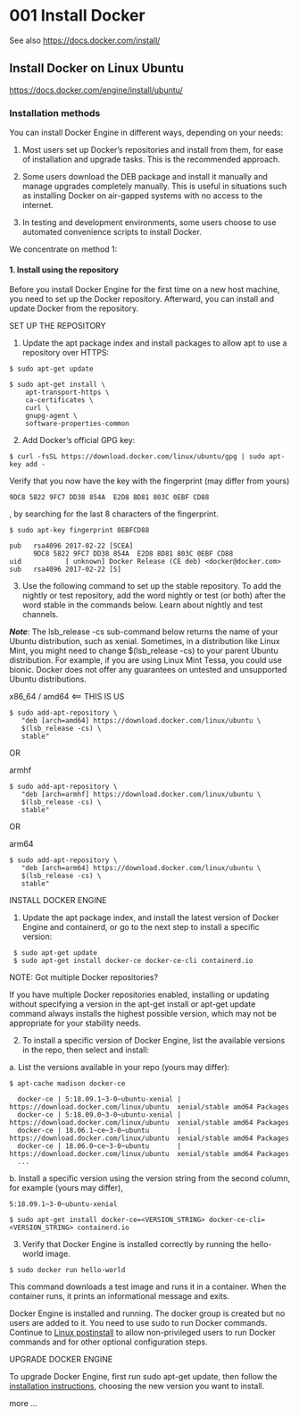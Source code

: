 

# 001 Install Docker

See also https://docs.docker.com/install/

## Install Docker on Linux Ubuntu

https://docs.docker.com/engine/install/ubuntu/


### Installation methods

You can install Docker Engine in different ways, depending on your needs:

1. Most users set up Docker’s repositories and install from them, for ease of installation and upgrade tasks. This is the recommended approach.

2. Some users download the DEB package and install it manually and manage upgrades completely manually. This is useful in situations such as installing Docker on air-gapped systems with no access to the internet.

3. In testing and development environments, some users choose to use automated convenience scripts to install Docker.

We concentrate on method 1:

#### 1. Install using the repository

Before you install Docker Engine for the first time on a new host machine, you need to set up the Docker repository. Afterward, you can install and update Docker from the repository.

SET UP THE REPOSITORY

1. Update the apt package index and install packages to allow apt to use a repository over HTTPS:

````
$ sudo apt-get update

$ sudo apt-get install \
    apt-transport-https \
    ca-certificates \
    curl \
    gnupg-agent \
    software-properties-common
````

2. Add Docker’s official GPG key:

````
$ curl -fsSL https://download.docker.com/linux/ubuntu/gpg | sudo apt-key add -
````

Verify that you now have the key with the fingerprint (may differ from yours)

````
9DC8 5822 9FC7 DD38 854A  E2D8 8D81 803C 0EBF CD88
````
, by searching for the last 8 characters of the fingerprint.

````
$ sudo apt-key fingerprint 0EBFCD88

pub   rsa4096 2017-02-22 [SCEA]
      9DC8 5822 9FC7 DD38 854A  E2D8 8D81 803C 0EBF CD88
uid           [ unknown] Docker Release (CE deb) <docker@docker.com>
sub   rsa4096 2017-02-22 [S]
````

3. Use the following command to set up the stable repository. To add the nightly or test repository, add the word nightly or test (or both) after the word stable in the commands below. Learn about nightly and test channels.

***Note***: The lsb_release -cs sub-command below returns the name of your Ubuntu distribution, such as xenial. Sometimes, in a distribution like Linux Mint, you might need to change $(lsb_release -cs) to your parent Ubuntu distribution. For example, if you are using Linux Mint Tessa, you could use bionic. Docker does not offer any guarantees on untested and unsupported Ubuntu distributions.

x86_64 / amd64   <== THIS IS US
````
$ sudo add-apt-repository \
   "deb [arch=amd64] https://download.docker.com/linux/ubuntu \
   $(lsb_release -cs) \
   stable"
````

OR

armhf
````
$ sudo add-apt-repository \
   "deb [arch=armhf] https://download.docker.com/linux/ubuntu \
   $(lsb_release -cs) \
   stable"
````

OR

arm64
````
$ sudo add-apt-repository \
   "deb [arch=arm64] https://download.docker.com/linux/ubuntu \
   $(lsb_release -cs) \
   stable"
````

INSTALL DOCKER ENGINE

1. Update the apt package index, and install the latest version of Docker Engine and containerd, or go to the next step to install a specific version:

````
 $ sudo apt-get update
 $ sudo apt-get install docker-ce docker-ce-cli containerd.io
````

NOTE: Got multiple Docker repositories?

If you have multiple Docker repositories enabled, installing or updating without specifying a version in the apt-get install or apt-get update command always installs the highest possible version, which may not be appropriate for your stability needs.

2. To install a specific version of Docker Engine, list the available versions in the repo, then select and install:

a. List the versions available in your repo (yours may differ):

````
$ apt-cache madison docker-ce

  docker-ce | 5:18.09.1~3-0~ubuntu-xenial | https://download.docker.com/linux/ubuntu  xenial/stable amd64 Packages
  docker-ce | 5:18.09.0~3-0~ubuntu-xenial | https://download.docker.com/linux/ubuntu  xenial/stable amd64 Packages
  docker-ce | 18.06.1~ce~3-0~ubuntu       | https://download.docker.com/linux/ubuntu  xenial/stable amd64 Packages
  docker-ce | 18.06.0~ce~3-0~ubuntu       | https://download.docker.com/linux/ubuntu  xenial/stable amd64 Packages
  ...
````

b. Install a specific version using the version string from the second column, for example (yours may differ),

````
5:18.09.1~3-0~ubuntu-xenial
````

````
$ sudo apt-get install docker-ce=<VERSION_STRING> docker-ce-cli=<VERSION_STRING> containerd.io
````

3. Verify that Docker Engine is installed correctly by running the hello-world image.

````
$ sudo docker run hello-world
````

This command downloads a test image and runs it in a container. When the container runs, it prints an informational message and exits.

Docker Engine is installed and running. The docker group is created but no users are added to it. You need to use sudo to run Docker commands. Continue to [Linux postinstall](https://docs.docker.com/engine/install/linux-postinstall/) to allow non-privileged users to run Docker commands and for other optional configuration steps.

UPGRADE DOCKER ENGINE

To upgrade Docker Engine, first run sudo apt-get update, then follow the [installation instructions](https://docs.docker.com/engine/install/ubuntu/#install-using-the-repository), choosing the new version you want to install.


more ...
